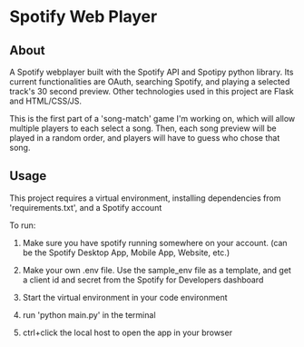# Spotify Web Player

## About
A Spotify webplayer built with the Spotify API and Spotipy python library. Its current functionalities are OAuth, searching Spotify, and playing a selected track's 30 second preview. Other technologies used in this project are Flask and HTML/CSS/JS.

This is the first part of a 'song-match' game I'm working on, which will allow multiple players to each select a song. Then, each song preview will be played in a random order, and players will have to guess who chose that song. 

## Usage
This project requires a virtual environment, installing dependencies from 'requirements.txt', and a Spotify account

To run:
1. Make sure you have spotify running somewhere on your account. (can be the Spotify Desktop App, Mobile App, Website, etc.)
2. Make your own .env file. Use the sample_env file as a template, and get a client id and secret from the Spotify for Developers dashboard
   
4. Start the virtual environment in your code environment
5. run 'python main.py' in the terminal
6. ctrl+click the local host to open the app in your browser 
